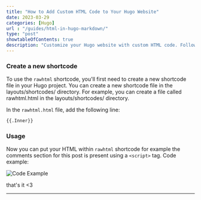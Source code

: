 ```yaml
---
title: "How to Add Custom HTML Code to Your Hugo Website"
date: 2023-03-29
categories: [Hugo]
url : "/guides/html-in-hugo-markdown/"
type: "post"
showtableOfContents: true
description: "Customize your Hugo website with custom HTML code. Follow our guide for step-by-step instructions to enhance functionality and create a unique site"
---
```


### Create a new shortcode

To use the ```rawhtml``` shortcode, you'll first need to create a new shortcode file in your Hugo project. You can create a new shortcode file in the layouts/shortcodes/ directory. For example, you can create a file called rawhtml.html in the layouts/shortcodes/ directory.

In the ```rawhtml.html``` file, add the following line: 
```html
{{.Inner}}
```

### Usage
Now you can put your HTML within ```rawhtml``` shortcode for example the comments section for this post is present using a ```<script>``` tag. Code example:

![Code Example](/img/guides/2023/html-in-hugo-markdown/2023.png)

that's it <3

----

  